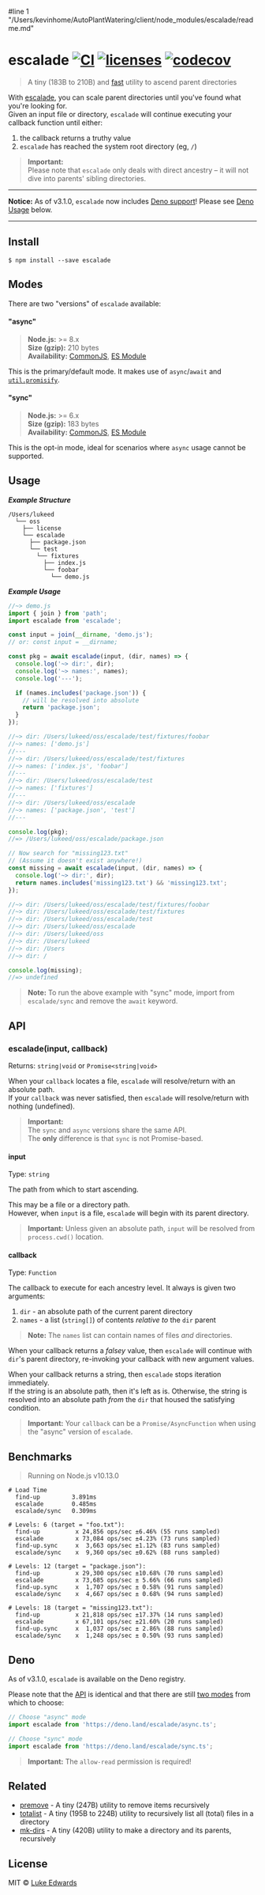 #line 1 "/Users/kevinhome/AutoPlantWatering/client/node_modules/escalade/readme.md"
# escalade [![CI](https://github.com/lukeed/escalade/workflows/CI/badge.svg)](https://github.com/lukeed/escalade/actions) [![licenses](https://licenses.dev/b/npm/escalade)](https://licenses.dev/npm/escalade) [![codecov](https://badgen.now.sh/codecov/c/github/lukeed/escalade)](https://codecov.io/gh/lukeed/escalade)

> A tiny (183B to 210B) and [fast](#benchmarks) utility to ascend parent directories

With [escalade](https://en.wikipedia.org/wiki/Escalade), you can scale parent directories until you've found what you're looking for.<br>Given an input file or directory, `escalade` will continue executing your callback function until either:

1) the callback returns a truthy value
2) `escalade` has reached the system root directory (eg, `/`)

> **Important:**<br>Please note that `escalade` only deals with direct ancestry – it will not dive into parents' sibling directories.

---

**Notice:** As of v3.1.0, `escalade` now includes [Deno support](http://deno.land/x/escalade)! Please see [Deno Usage](#deno) below.

---

## Install

```
$ npm install --save escalade
```


## Modes

There are two "versions" of `escalade` available:

#### "async"
> **Node.js:** >= 8.x<br>
> **Size (gzip):** 210 bytes<br>
> **Availability:** [CommonJS](https://unpkg.com/escalade/dist/index.js), [ES Module](https://unpkg.com/escalade/dist/index.mjs)

This is the primary/default mode. It makes use of `async`/`await` and [`util.promisify`](https://nodejs.org/api/util.html#util_util_promisify_original).

#### "sync"
> **Node.js:** >= 6.x<br>
> **Size (gzip):** 183 bytes<br>
> **Availability:** [CommonJS](https://unpkg.com/escalade/sync/index.js), [ES Module](https://unpkg.com/escalade/sync/index.mjs)

This is the opt-in mode, ideal for scenarios where `async` usage cannot be supported.


## Usage

***Example Structure***

```
/Users/lukeed
  └── oss
    ├── license
    └── escalade
      ├── package.json
      └── test
        └── fixtures
          ├── index.js
          └── foobar
            └── demo.js
```

***Example Usage***

```js
//~> demo.js
import { join } from 'path';
import escalade from 'escalade';

const input = join(__dirname, 'demo.js');
// or: const input = __dirname;

const pkg = await escalade(input, (dir, names) => {
  console.log('~> dir:', dir);
  console.log('~> names:', names);
  console.log('---');

  if (names.includes('package.json')) {
    // will be resolved into absolute
    return 'package.json';
  }
});

//~> dir: /Users/lukeed/oss/escalade/test/fixtures/foobar
//~> names: ['demo.js']
//---
//~> dir: /Users/lukeed/oss/escalade/test/fixtures
//~> names: ['index.js', 'foobar']
//---
//~> dir: /Users/lukeed/oss/escalade/test
//~> names: ['fixtures']
//---
//~> dir: /Users/lukeed/oss/escalade
//~> names: ['package.json', 'test']
//---

console.log(pkg);
//=> /Users/lukeed/oss/escalade/package.json

// Now search for "missing123.txt"
// (Assume it doesn't exist anywhere!)
const missing = await escalade(input, (dir, names) => {
  console.log('~> dir:', dir);
  return names.includes('missing123.txt') && 'missing123.txt';
});

//~> dir: /Users/lukeed/oss/escalade/test/fixtures/foobar
//~> dir: /Users/lukeed/oss/escalade/test/fixtures
//~> dir: /Users/lukeed/oss/escalade/test
//~> dir: /Users/lukeed/oss/escalade
//~> dir: /Users/lukeed/oss
//~> dir: /Users/lukeed
//~> dir: /Users
//~> dir: /

console.log(missing);
//=> undefined
```

> **Note:** To run the above example with "sync" mode, import from `escalade/sync` and remove the `await` keyword.


## API

### escalade(input, callback)
Returns: `string|void` or `Promise<string|void>`

When your `callback` locates a file, `escalade` will resolve/return with an absolute path.<br>
If your `callback` was never satisfied, then `escalade` will resolve/return with nothing (undefined).

> **Important:**<br>The `sync` and `async` versions share the same API.<br>The **only** difference is that `sync` is not Promise-based.

#### input
Type: `string`

The path from which to start ascending.

This may be a file or a directory path.<br>However, when `input` is a file, `escalade` will begin with its parent directory.

> **Important:** Unless given an absolute path, `input` will be resolved from `process.cwd()` location.

#### callback
Type: `Function`

The callback to execute for each ancestry level. It always is given two arguments:

1) `dir` - an absolute path of the current parent directory
2) `names` - a list (`string[]`) of contents _relative to_ the `dir` parent

> **Note:** The `names` list can contain names of files _and_ directories.

When your callback returns a _falsey_ value, then `escalade` will continue with `dir`'s parent directory, re-invoking your callback with new argument values.

When your callback returns a string, then `escalade` stops iteration immediately.<br>
If the string is an absolute path, then it's left as is. Otherwise, the string is resolved into an absolute path _from_ the `dir` that housed the satisfying condition.

> **Important:** Your `callback` can be a `Promise/AsyncFunction` when using the "async" version of `escalade`.

## Benchmarks

> Running on Node.js v10.13.0

```
# Load Time
  find-up         3.891ms
  escalade        0.485ms
  escalade/sync   0.309ms

# Levels: 6 (target = "foo.txt"):
  find-up          x 24,856 ops/sec ±6.46% (55 runs sampled)
  escalade         x 73,084 ops/sec ±4.23% (73 runs sampled)
  find-up.sync     x  3,663 ops/sec ±1.12% (83 runs sampled)
  escalade/sync    x  9,360 ops/sec ±0.62% (88 runs sampled)

# Levels: 12 (target = "package.json"):
  find-up          x 29,300 ops/sec ±10.68% (70 runs sampled)
  escalade         x 73,685 ops/sec ± 5.66% (66 runs sampled)
  find-up.sync     x  1,707 ops/sec ± 0.58% (91 runs sampled)
  escalade/sync    x  4,667 ops/sec ± 0.68% (94 runs sampled)

# Levels: 18 (target = "missing123.txt"):
  find-up          x 21,818 ops/sec ±17.37% (14 runs sampled)
  escalade         x 67,101 ops/sec ±21.60% (20 runs sampled)
  find-up.sync     x  1,037 ops/sec ± 2.86% (88 runs sampled)
  escalade/sync    x  1,248 ops/sec ± 0.50% (93 runs sampled)
```

## Deno

As of v3.1.0, `escalade` is available on the Deno registry.

Please note that the [API](#api) is identical and that there are still [two modes](#modes) from which to choose:

```ts
// Choose "async" mode
import escalade from 'https://deno.land/escalade/async.ts';

// Choose "sync" mode
import escalade from 'https://deno.land/escalade/sync.ts';
```

> **Important:** The `allow-read` permission is required!


## Related

- [premove](https://github.com/lukeed/premove) - A tiny (247B) utility to remove items recursively
- [totalist](https://github.com/lukeed/totalist) - A tiny (195B to 224B) utility to recursively list all (total) files in a directory
- [mk-dirs](https://github.com/lukeed/mk-dirs) - A tiny (420B) utility to make a directory and its parents, recursively

## License

MIT © [Luke Edwards](https://lukeed.com)
